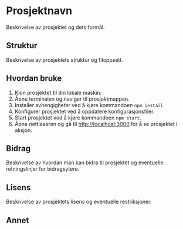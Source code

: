 # Prosjektnavn

Beskrivelse av prosjektet og dets formål.

## Struktur

Beskrivelse av prosjektets struktur og filoppsett.

## Hvordan bruke

1. Klon prosjektet til din lokale maskin.
2. Åpne terminalen og naviger til prosjektmappen.
3. Installer avhengigheter ved å kjøre kommandoen `npm install`.
4. Konfigurer prosjektet ved å oppdatere konfigurasjonsfiler.
5. Start prosjektet ved å kjøre kommandoen `npm start`.
6. Åpne nettleseren og gå til [http://localhost:3000](http://localhost:3000) for å se prosjektet i aksjon.

## Bidrag

Beskrivelse av hvordan man kan bidra til prosjektet og eventuelle retningslinjer for bidragsytere.

## Lisens

Beskrivelse av prosjektets lisens og eventuelle restriksjoner.

## Annet